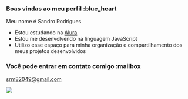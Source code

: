 ### Boas vindas ao meu perfil :blue_heart

Meu nome é Sandro Rodrigues

- Estou estudando na [Alura](https://www.alura.com.br)
- Estou me desenvolvendo na linguagem JavaScript
- Utilizo esse espaço para minha organização e
compartilhamento dos meus projetos desenvolvidos

### Você pode entrar em contato comigo :mailbox

srm82049@gmail.com

![](https://tenor.com/dfaO7BthZEE.gif)

